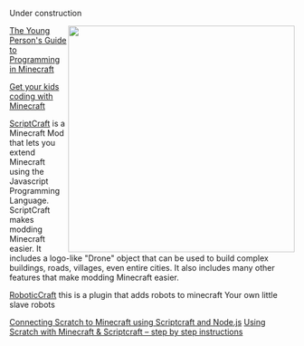 Under construction

<a href="https://www.youtube.com/watch?v=VoJbqqw680c"><img align="right" width="400" src="https://camo.githubusercontent.com/257d577130dfd38be739e8e27dff141e5f213005/687474703a2f2f692e696d6775722e636f6d2f7842753776495a2e706e67"></a>

[The Young Person's Guide to Programming in Minecraft](https://github.com/walterhiggins/ScriptCraft/blob/master/docs/YoungPersonsGuideToProgrammingMinecraft.md)

[Get your kids coding with Minecraft](https://developer.atlassian.com/blog/2016/02/get-your-kids-coding-with-minecraft/)

[ScriptCraft](https://scriptcraftjs.org/) is a Minecraft Mod that lets you extend Minecraft using the Javascript Programming Language. ScriptCraft makes modding Minecraft easier. It includes a logo-like "Drone" object that can be used to build complex buildings, roads, villages, even entire cities. It also includes many other features that make modding Minecraft easier.

[RoboticCraft](https://github.com/NacOJerk/RoboticCraft) this is a plugin that adds robots to minecraft Your own little slave robots

[Connecting Scratch to Minecraft using Scriptcraft and Node.js](https://github.com/mpatrascu/ScratchMC/)
[Using Scratch with Minecraft & Scriptcraft – step by step instructions](https://kidslovetocode.wordpress.com/2016/09/27/using-scratch-with-minecraft-scriptcraft-step-by-step-instructions/)
